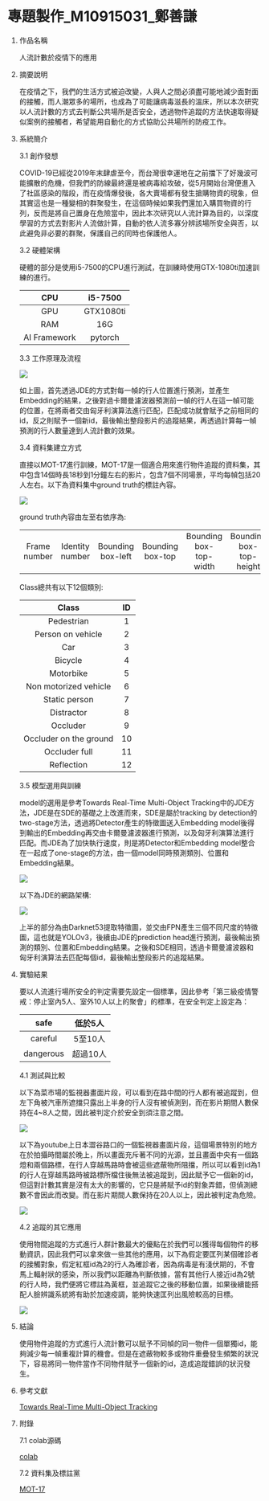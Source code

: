 # 專題製作_M10915031_鄭善謙
1. 作品名稱
    
    人流計數於疫情下的應用
    
2. 摘要說明

   在疫情之下，我們的生活方式被迫改變，人與人之間必須盡可能地減少面對面的接觸，而人潮眾多的場所，也成為了可能讓病毒滋長的溫床，所以本次研究以人流計數的方式去判斷公共場所是否安全，透過物件追蹤的方法快速取得疑似案例的接觸者，希望能用自動化的方式協助公共場所的防疫工作。


3. 系統簡介

    3.1 創作發想

    COVID-19已經從2019年末肆虐至今，而台灣很幸運地在之前擋下了好幾波可能擴散的危機，但我們的防線最終還是被病毒給攻破，從5月開始台灣便進入了社區感染的階段，而在疫情爆發後，各大賣場都有發生搶購物資的現象，但其實這也是一種變相的群聚發生，在這個時候如果我們還加入購買物資的行列，反而是將自己置身在危險當中，因此本次研究以人流計算為目的，以深度學習的方式去對影片人流做計算，自動的依人流多寡分辨該場所安全與否，以此避免非必要的群聚，保護自己的同時也保護他人。


    3.2 硬體架構
    
    硬體的部分是使用i5-7500的CPU進行測試，在訓練時使用GTX-1080ti加速訓練的進行。
    

    |     CPU      |  i5-7500  |
    |:------------:|:---------:|
    |     GPU      | GTX1080ti |
    |     RAM      |    16G    |
    | AI Framework |  pytorch  |


    3.3 工作原理及流程
    
    ![](https://i.imgur.com/BwL0m6e.png)

    如上圖，首先透過JDE的方式對每一幀的行人位置進行預測，並產生Embedding的結果，之後對過卡爾曼濾波器預測前一幀的行人在這一幀可能的位置，在將兩者交由匈牙利演算法進行匹配，匹配成功就會賦予之前相同的id，反之則賦予一個新id，最後輸出整段影片的追蹤結果，再透過計算每一幀預測的行人數量達到人流計數的效果。

    3.4 資料集建立方式
    
    直接以MOT-17進行訓練，MOT-17是一個適合用來進行物件追蹤的資料集，其中包含14個時長18秒到1分鐘左右的影片，包含7個不同場景，平均每幀包括20人左右。以下為資料集中ground truth的標註內容。
    
    ![](https://i.imgur.com/zVv1H0y.jpg)

    ground truth內容由左至右依序為:

    |  |  |  |  |  |  |  |  |  |
    |:--:|:--:|:--:|:--:|:--:|:--:|:--:|:--:|:--:|
    | Frame number | Identity number | Bounding box-left | Bounding box-top | Bounding box-top-width | Bounding box-top-height | Confidence score | Class | Visibility|

    Class總共有以下12個類別:

    |         Class          | ID  |
    |:----------------------:|:---:|
    |       Pedestrian       |  1  |
    |   Person on vehicle    |  2  |
    |          Car           |  3  |
    |        Bicycle         |  4  |
    |       Motorbike        |  5  |
    | Non motorized vehicle  |  6  |
    |     Static person      |  7  |
    |       Distractor       |  8  |
    |        Occluder        |  9  |
    | Occluder on the ground | 10  |
    |     Occluder full      | 11  |
    |       Reflection       | 12  |

    3.5 模型選用與訓練

    model的選用是參考Towards Real-Time Multi-Object Tracking中的JDE方法，JDE是在SDE的基礎之上改進而來，SDE是屬於tracking by detection的two-stage方法，透過將Detector產生的特徵圖送入Embedding model後得到輸出的Embedding再交由卡爾曼濾波器進行預測，以及匈牙利演算法進行匹配。而JDE為了加快執行速度，則是將Detector和Embedding model整合在一起成了one-stage的方法，由一個model同時預測類別、位置和Embedding結果。
    
    ![](https://i.imgur.com/cew1Fwc.jpg)
    
    以下為JDE的網路架構:
    
    ![](https://i.imgur.com/nKazrtL.jpg)
    
    上半的部分為由Darknet53提取特徵圖，並交由FPN產生三個不同尺度的特徵圖，這也就是YOLOv3，後續由JDE的prediction head進行預測，最後輸出預測的類別、位置和Embedding結果。之後和SDE相同，透過卡爾曼濾波器和匈牙利演算法去匹配每個id，最後輸出整段影片的追蹤結果。
  

4. 實驗結果

    要以人流進行場所安全的判定需要先設定一個標準，因此參考「第三級疫情警戒：停止室內5人、室外10人以上的聚會」的標準，在安全判定上設定為：


    |   safe    | 低於5人  |
    |:---------:|:--------:|
    |  careful  | 5至10人  |
    | dangerous | 超過10人 |




    4.1 測試與比較

    以下為菜市場的監視器畫面片段，可以看到在路中間的行人都有被追蹤到，但左下角被汽車所遮擋只露出上半身的行人沒有被偵測到，而在影片期間人數保持在4~8人之間，因此被判定介於安全到須注意之間。
    
    ![](https://i.imgur.com/sMqoQWf.gif)
    
    以下為youtube上日本澀谷路口的一個監視器畫面片段，這個場景特別的地方在於拍攝時間屬於晚上，所以畫面充斥著不同的光源，並且畫面中央有一個路燈和兩個路標，在行人穿越馬路時會被這些遮蔽物所阻擋，所以可以看到id為1的行人在穿越馬路時被路標所檔住後無法被追蹤到，因此賦予它一個新的id，但這對計數其實是沒有太大的影響的，它只是將賦予id的對象弄錯，但偵測總數不會因此而改變。而在影片期間人數保持在20人以上，因此被判定為危險。
    
    ![](https://i.imgur.com/DTs5vaj.gif)

    4.2 追蹤的其它應用

    使用物間追蹤的方式進行人群計數最大的優點在於我們可以獲得每個物件的移動資訊，因此我們可以拿來做一些其他的應用，以下為假定要匡列某個確診者的接觸對象，假定紅框id為2的行人為確診者，因為病毒是有淺伏期的，不會馬上輻射狀的感染，所以我們以距離為判斷依據，當有其他行人接近id為2號的行人時，我們便將它標註為黃框，並追蹤它之後的移動位置，如果後續能搭配人臉辨識系統將有助於加速疫調，能夠快速匡列出風險較高的目標。
    
    ![](https://imgur.com/7smLs95.gif)
    

5. 結論

    使用物件追蹤的方式進行人流計數可以賦予不同幀的同一物件一個單獨id，能夠減少每一幀重複計算的機會。但是在遮蔽物較多或物件重疊發生頻繁的狀況下，容易將同一物件當作不同物件賦予一個新的id，造成追蹤錯誤的狀況發生。


6. 參考文獻

    [Towards Real-Time Multi-Object Tracking](https://arxiv.org/abs/1909.12605)
       
    
7. 附錄

    7.1 colab源碼

    [colab](https://colab.research.google.com/drive/1YFMrvv_7tQTc-cexOK0crsIEMAV71t_K?usp=sharing)

    7.2 資料集及標註黨
    
    [MOT-17](https://motchallenge.net/data/MOT17/)